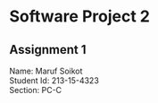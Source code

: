 # Software Project 2 
## Assignment 1
Name: Maruf Soikot <br />
Student Id: 213-15-4323 <br />
Section: PC-C <br />
